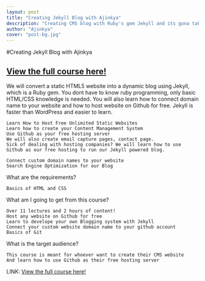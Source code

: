 ```yaml
---
layout: post
title: "Creating Jekyll Blog with Ajinkya"
description: "Creating CMS blog with Ruby's gem Jekyll and its gona take the world."
author: "Ajinkya"
cover: "post-bg.jpg"
---
```


#Creating Jekyll Blog with Ajinkya

## [View the full course here!](https://www.udemy.com/create-free-jekyll-blog-on-github-pages-like-a-ninja/)


We will convert a static HTML5 website into a dynamic blog using Jekyll, which is a Ruby gem. You dont have to know ruby programming, only basic HTML/CSS knowledge is needed. You will also learn how to connect domain name to your website and how to host website on Github for free. Jekyll is faster than WordPress and easier to learn.

    Learn How to Host Free Unlimited Static Websites
    Learn how to create your Content Management System
    Use Github as your free hosting server
    We will also create email capture pages, contact page.
    Sick of dealing with hosting companies? We will learn how to use Github as our free hosting to run our Jekyll powered blog.

    Connect custom domain names to your website
    Search Engine Optimization for our Blog
    
    
    
What are the requirements?

    Basics of HTML and CSS

What am I going to get from this course?

    Over 11 lectures and 2 hours of content!
    Host any website on Github for free
    Learn to develope your own Blogging system with Jekyll
    Connect your custom website domain name to your github account
    Basics of Git

What is the target audience?

    This course is meant for whoever want to create their CMS website
    And learn how to use Github as their free hosting server



LINK: [View the full course here!](https://www.udemy.com/create-free-jekyll-blog-on-github-pages-like-a-ninja/)
